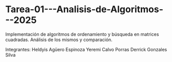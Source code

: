 # Tarea-01---Analisis-de-Algoritmos---2025
Implementación de algoritmos de ordenamiento y búsqueda en matrices cuadradas. Análisis de los mismos y comparación.

Integrantes:
Heldyis Agüero Espinoza
Yeremi Calvo Porras
Derrick Gonzales Silva

